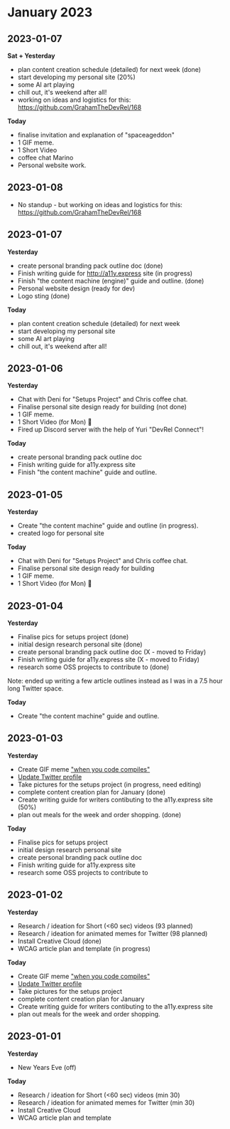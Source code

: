 # January 2023

## 2023-01-07
**Sat + Yesterday**
- plan content creation schedule (detailed) for next week (done)
- start developing my personal site (20%)
- some AI art playing
- chill out, it's weekend after all!
- working on ideas and logistics for this: https://github.com/GrahamTheDevRel/168 

**Today**
- finalise invitation and explanation of "spaceageddon" 
- 1 GIF meme. 
- 1 Short Video
- coffee chat Marino
- Personal website work.


## 2023-01-08
- No standup - but working on ideas and logistics for this: https://github.com/GrahamTheDevRel/168 

## 2023-01-07
**Yesterday**
- create personal branding pack outline doc (done)
- Finish writing guide for http://a11y.express site (in progress)
- Finish "the content machine (engine)" guide and outline. (done)
- Personal website design (ready for dev)
- Logo sting (done)

**Today**
- plan content creation schedule (detailed) for next week
- start developing my personal site
- some AI art playing
- chill out, it's weekend after all!


## 2023-01-06
**Yesterday**
- Chat with Deni for "Setups Project" and Chris coffee chat.
- Finalise personal site design ready for building (not done)
- 1 GIF meme. 
- 1 Short Video (for Mon) 🤫
- Fired up Discord server with the help of Yuri "DevRel Connect"!

**Today**
- create personal branding pack outline doc
- Finish writing guide for a11y.express site
- Finish "the content machine" guide and outline.

## 2023-01-05
**Yesterday**
- Create "the content machine" guide and outline (in progress).
- created logo for personal site

**Today**
- Chat with Deni for "Setups Project" and Chris coffee chat.
- Finalise personal site design ready for building
- 1 GIF meme.
- 1 Short Video (for Mon) 🤫

## 2023-01-04
**Yesterday**
- Finalise pics for setups project (done)
- initial design research personal site (done)
- create personal branding pack outline doc (X - moved to Friday) 
- Finish writing guide for a11y.express site (X - moved to Friday)
- research some OSS projects to contribute to (done)

Note: ended up writing a few article outlines instead as I was in a 7.5 hour long Twitter space.

**Today**
- Create "the content machine" guide and outline.


## 2023-01-03
**Yesterday**
- Create GIF meme ["when you code compiles"](https://twitter.com/GrahamTheDev/status/1609874371673309184)
- [Update Twitter profile](https://twitter.com/GrahamTheDev/status/1609893963502178304)
- Take pictures for the setups project (in progress, need editing)
- complete content creation plan for January (done)
- Create writing guide for writers contibuting to the a11y.express site (50%)
- plan out meals for the week and order shopping. (done)

**Today**
- Finalise pics for setups project
- initial design research personal site
- create personal branding pack outline doc
- Finish writing guide for a11y.express site
- research some OSS projects to contribute to

## 2023-01-02
**Yesterday**
- Research / ideation for Short (<60 sec) videos (93 planned)
- Research / ideation for animated memes for Twitter (98 planned)
- Install Creative Cloud (done)
- WCAG article plan and template (in progress)

**Today**
- Create GIF meme ["when you code compiles"](https://twitter.com/GrahamTheDev/status/1609874371673309184)
- [Update Twitter profile](https://twitter.com/GrahamTheDev/status/1609893963502178304)
- Take pictures for the setups project
- complete content creation plan for January
- Create writing guide for writers contibuting to the a11y.express site
- plan out meals for the week and order shopping.


## 2023-01-01
**Yesterday**
- New Years Eve (off)

**Today**
- Research / ideation for Short (<60 sec) videos (min 30)
- Research / ideation for animated memes for Twitter (min 30)
- Install Creative Cloud
- WCAG article plan and template

